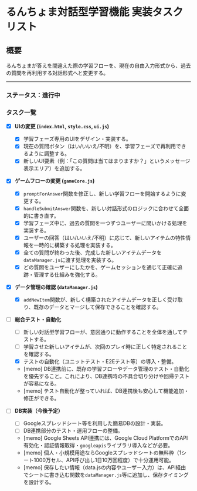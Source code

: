 # るんちょま対話型学習機能 実装タスクリスト

## 概要
るんちょまが答えを間違えた際の学習フローを、現在の自由入力形式から、過去の質問を再利用する対話形式へと変更する。

---

### ステータス：進行中

### タスク一覧

- [x] **UIの変更 (`index.html`, `style.css`, `ui.js`)**
    - [x] 学習フェーズ専用のUIをデザイン・実装する。
    - [x] 現在の質問ボタン（はい/いいえ/不明）を、学習フェーズで再利用できるように調整する。
    - [x] 新しいUI要素（例：「この質問は当てはまりますか？」というメッセージ表示エリア）を追加する。

- [x] **ゲームフローの変更 (`gameCore.js`)**
    - [x] `promptForAnswer`関数を修正し、新しい学習フローを開始するように変更する。
    - [x] `handleSubmitAnswer`関数を、新しい対話形式のロジックに合わせて全面的に書き直す。
    - [x] 学習フェーズ中に、過去の質問を一つずつユーザーに問いかける処理を実装する。
    - [x] ユーザーの回答（はい/いいえ/不明）に応じて、新しいアイテムの特性情報を一時的に構築する処理を実装する。
    - [x] 全ての質問が終わった後、完成した新しいアイテムデータを`dataManager.js`に渡す処理を実装する。
    - [x] どの質問をユーザーにしたかを、ゲームセッションを通じて正確に追跡・管理する仕組みを強化する。

- [x] **データ管理の確認 (`dataManager.js`)**
    - [x] `addNewItem`関数が、新しく構築されたアイテムデータを正しく受け取り、既存のデータとマージして保存できることを確認する。

- [ ] **総合テスト・自動化**
    - [ ] 新しい対話型学習フローが、意図通りに動作することを全体を通してテストする。
    - [ ] 学習させた新しいアイテムが、次回のプレイ時に正しく特定されることを確認する。
    - [x] テストの自動化（ユニットテスト・E2Eテスト等）の導入・整備。
    - [memo] DB連携前に、既存の学習フローやデータ管理のテスト・自動化を優先すること。これにより、DB連携時の不具合切り分けや回帰テストが容易になる。
    - [memo] テスト自動化が整っていれば、DB連携後も安心して機能追加・修正ができる。

- [ ] **DB実装（今後予定）**
    - [ ] Googleスプレッドシート等を利用した簡易DBの設計・実装。
    - [ ] DB連携部分のテスト・運用フローの整備。
    - [memo] Google Sheets API連携には、Google Cloud PlatformでのAPI有効化・認証情報取得・`googleapis`ライブラリ導入などが必要。
    - [memo] 個人・小規模用途ならGoogleスプレッドシートの無料枠（1シート1000万セル、API呼び出し1日10万回程度）で十分運用可能。
    - [memo] 保存したい情報（data.jsの内容やユーザー入力）は、API経由でシートに書き込む関数を`dataManager.js`等に追加し、保存タイミングを設計する。